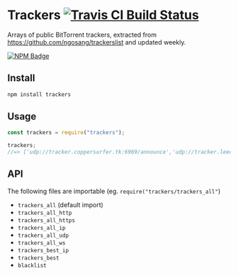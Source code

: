 # Trackers [![Travis CI Build Status](https://img.shields.io/travis/com/Richienb/trackers/master.svg?style=for-the-badge)](https://travis-ci.com/Richienb/trackers)

Arrays of public BitTorrent trackers, extracted from https://github.com/ngosang/trackerslist and updated weekly.

[![NPM Badge](https://nodei.co/npm/trackers.png)](https://npmjs.com/package/trackers)

## Install

```sh
npm install trackers
```

## Usage

```js
const trackers = require("trackers");

trackers;
//=> ['udp://tracker.coppersurfer.tk:6969/announce','udp://tracker.leechers-paradise.org:6969/announce', ...]
```

## API

The following files are importable (eg. `require("trackers/trackers_all"`)

- `trackers_all` (default import)
- `trackers_all_http`
- `trackers_all_https`
- `trackers_all_ip`
- `trackers_all_udp`
- `trackers_all_ws`
- `trackers_best_ip`
- `trackers_best`
- `blacklist`
